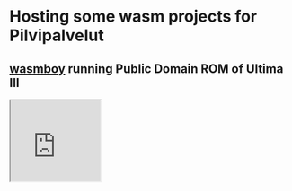 # Hosting some wasm projects for Pilvipalvelut

## [wasmboy](https://github.com/torch2424/wasmboy) running Public Domain ROM of Ultima III
<iframe title="WasmBoy Iframe Embed" width="160" height="144" allowfullscreen="false" src="https://wasmboy.app/iframe/?[rom-url=https://raw.githubusercontent.com/veliok/veliok.github.io/main/ult3.gb]"> </iframe>